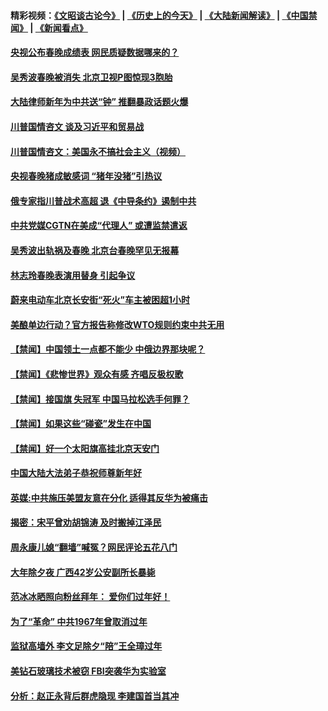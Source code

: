 #### 精彩视频：[《文昭谈古论今》](http://45.32.25.56/wenzhao) | [《历史上的今天》](http://45.32.25.56/today-in-history) | [《大陆新闻解读》](http://45.32.25.56/ntdtv-comedy) | [《中国禁闻》](http://45.32.25.56/ntdtv-news) | [《新闻看点》](http://45.32.25.56/news-insight) 


#### [央视公布春晚成绩表 网民质疑数据哪来的？](../pages/prog204/a102505555.md?t=02061209) 

#### [吴秀波春晚被消失 北京卫视P图惊现3胞胎](../pages/prog204/a102505525.md?t=02061209) 

#### [大陆律师新年为中共送“钟” 推翻暴政话题火爆](../pages/prog204/a102505511.md?t=02061209) 

#### [川普国情咨文 谈及习近平和贸易战](../pages/prog204/a102505488.md?t=02061209) 

#### [川普国情咨文：美国永不搞社会主义（视频）](../pages/prog204/a102505480.md?t=02061209) 

#### [央视春晚猪成敏感词  “猪年没猪”引热议](../pages/prog204/a102505449.md?t=02061209) 

#### [俄专家指川普战术高超 退《中导条约》遏制中共](../pages/prog204/a102505450.md?t=02061209) 

#### [中共党媒CGTN在美成“代理人” 或遭监禁遣返](../pages/prog204/a102505427.md?t=02061209) 

#### [吴秀波出轨祸及春晚 北京台春晚罕见无报幕](../pages/prog204/a102505386.md?t=02061209) 

#### [林志玲春晚表演用替身 引起争议](../pages/prog204/a102505346.md?t=02061209) 

#### [蔚来电动车北京长安街“死火”车主被困超1小时](../pages/prog204/a102505367.md?t=02061209) 

#### [美酿单边行动？官方报告称修改WTO规则约束中共无用](../pages/prog204/a102505269.md?t=02061209) 


#### [【禁闻】中国领土一点都不能少 中俄边界那块呢？](../pages/prog204/a102505222.md?t=02061209) 

#### [【禁闻】《悲惨世界》观众有感 齐唱反极权歌](../pages/prog204/a102505244.md?t=02061209) 

#### [【禁闻】接国旗 失冠军 中国马拉松选手何罪？](../pages/prog204/a102505225.md?t=02061209) 

#### [【禁闻】如果这些“碰瓷”发生在中国](../pages/prog204/a102505227.md?t=02061209) 

#### [【禁闻】好一个太阳旗高挂北京天安门](../pages/prog204/a102505231.md?t=02061209) 

#### [中国大陆大法弟子恭祝师尊新年好](../pages/prog204/a102505159.md?t=02061209) 

#### [英媒:中共施压美盟友意在分化  适得其反华为被痛击](../pages/prog204/a102505132.md?t=02061209) 


#### [揭密：宋平曾劝胡锦涛 及时搬掉江泽民](../pages/prog204/a102504966.md?t=02061209) 

#### [周永康儿媳“翻墙”喊冤？网民评论五花八门](../pages/prog204/a102504880.md?t=02061209) 

#### [大年除夕夜  广西42岁公安副所长暴毙](../pages/prog204/a102504920.md?t=02061209) 

#### [范冰冰晒照向粉丝拜年： 爱你们过年好！](../pages/prog204/a102504895.md?t=02061209) 

#### [为了“革命” 中共1967年曾取消过年](../pages/prog204/a102504860.md?t=02061209) 

#### [监狱高墙外 李文足除夕“陪”王全璋过年](../pages/prog204/a102504841.md?t=02061209) 

#### [美钻石玻璃技术被窃 FBI突袭华为实验室](../pages/prog204/a102504827.md?t=02061209) 

#### [分析：赵正永背后群虎隐现 李建国首当其冲](../pages/prog204/a102504780.md?t=02061209) 

